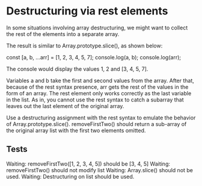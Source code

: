 # Destructuring via rest elements

In some situations involving array destructuring, we might want to collect the rest of the elements into a separate array.

The result is similar to Array.prototype.slice(), as shown below:

const [a, b, ...arr] = [1, 2, 3, 4, 5, 7];
console.log(a, b);
console.log(arr);

The console would display the values 1, 2 and [3, 4, 5, 7].

Variables a and b take the first and second values from the array. After that, because of the rest syntax presence, arr gets the rest of the values in the form of an array. The rest element only works correctly as the last variable in the list. As in, you cannot use the rest syntax to catch a subarray that leaves out the last element of the original array.

Use a destructuring assignment with the rest syntax to emulate the behavior of Array.prototype.slice(). removeFirstTwo() should return a sub-array of the original array list with the first two elements omitted.

## Tests

Waiting: removeFirstTwo([1, 2, 3, 4, 5]) should be [3, 4, 5]
Waiting: removeFirstTwo() should not modify list
Waiting: Array.slice() should not be used.
Waiting: Destructuring on list should be used.

